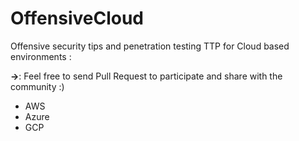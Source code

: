 # OffensiveCloud

Offensive security tips and penetration testing TTP for Cloud based environments : 

**&rarr;**: Feel free to send Pull Request to participate and share with the community :)

- AWS
- Azure
- GCP
